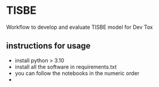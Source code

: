 # TISBE
Workflow to develop and evaluate TISBE model for Dev Tox

## instructions for usage
- install python > 3.10
- install all the software in requirements.txt
- you can follow the notebooks in the numeric order
- 
